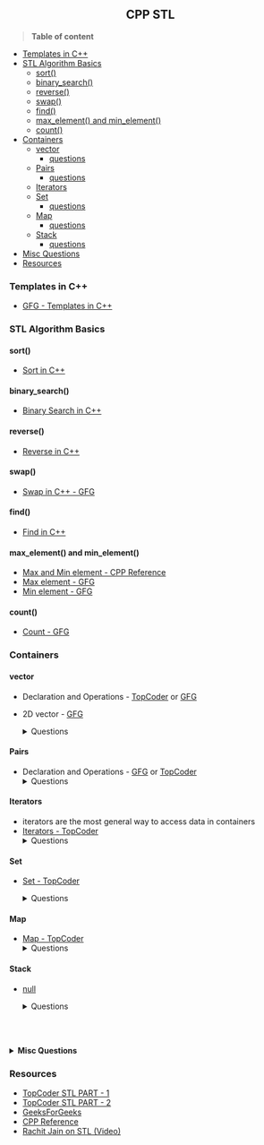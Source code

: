 ## <center>CPP STL</center> 



> **Table of content**
- [Templates in C++](#templates-in-c)
- [STL Algorithm Basics](#stl-algorithm-basics)
  - [sort()](#sort)
  - [binary_search()](#binary_search)
  - [reverse()](#reverse)
  - [swap()](#swap)
  - [find()](#find)
  - [max_element() and min_element()](#max_element-and-min_element)
  - [count()](#count)
- [Containers](#containers)
  - [vector](#vector)
    - [questions](#vector-questions)
  - [Pairs](#pairs)
    - [questions](#pair-questions)
  - [Iterators](#iterators)
  - [Set](#set)
    - [questions](#set-questions)
  - [Map](#map)
    - [questions](#map-questions)
  - [Stack](#stack)
    - [questions](#stack-questions)
- [Misc Questions](#misc)
- [Resources](#resources)

### Templates in C++
  - [GFG - Templates in C++](https://www.geeksforgeeks.org/templates-cpp/)
  
### STL Algorithm Basics
#### sort()
  - [Sort in C++](https://www.geeksforgeeks.org/sort-algorithms-the-c-standard-template-library-stl/)
#### binary_search()
   - [Binary Search in C++](https://www.geeksforgeeks.org/binary-search-algorithms-the-c-standard-template-library-stl/)
#### reverse()
   - [Reverse in C++](https://www.geeksforgeeks.org/stdreverse-in-c/)
#### swap()
   - [Swap in C++ - GFG](https://www.geeksforgeeks.org/swap-in-cpp/)
#### find()
   - [Find in C++](https://www.geeksforgeeks.org/std-find-in-cpp/)
#### max_element() and min_element()
   - [Max and Min element - CPP Reference](http://www.cplusplus.com/reference/algorithm/max_element/#:~:text=std%3A%3Amax_element&text=Returns%20an%20iterator%20pointing%20to,not%20compare%20less%20than%20it.)
   - [Max element - GFG](https://www.geeksforgeeks.org/max_element-in-cpp/)
   - [Min element - GFG](https://www.geeksforgeeks.org/stdmin_element-in-cpp/)
#### count()
   - [Count - GFG](https://www.geeksforgeeks.org/std-count-cpp-stl/#:~:text=a%20Linked%20list-,std%3A%3Acount()%20in%20C%2B%2B%20STL,that%20compare%20equal%20to%20val.&text=first%2C%20last%20%3A%20Input%20iterators%20to,of%20the%20sequence%20of%20elements.)


### Containers

#### vector <a id='vector-questions'></a>
   - Declaration and Operations - [TopCoder](https://www.topcoder.com/community/competitive-programming/tutorials/power-up-c-with-the-standard-template-library-part-1/#vector) or [GFG](https://www.geeksforgeeks.org/vector-in-cpp-stl/)
   - 2D vector - [GFG](https://www.geeksforgeeks.org/2d-vector-in-cpp-with-user-defined-size/)
      
      <details>
      <summary>
         Questions
      </summary>

      | Question                                                                                                            | Possible Solution |
      | ------------------------------------------------------------------------------------------------------------------- | ----------------- |
      | [Running Sum of 1d Array](https://leetcode.com/problems/running-sum-of-1d-array/)                                   | []()              |
      | [Shuffle the array](https://leetcode.com/problems/shuffle-the-array/)                                               | []()              |
      | [Kids With the Greatest Number of Candies](https://leetcode.com/problems/kids-with-the-greatest-number-of-candies/) | []()              |
      | [Cells with Odd Values in a Matrix](https://leetcode.com/problems/cells-with-odd-values-in-a-matrix/)               | []()              |
      </details>
   
#### Pairs <a id='pair-questions'></a>
   - Declaration and Operations - [GFG](https://www.geeksforgeeks.org/pair-in-cpp-stl/)
  or [TopCoder](https://www.topcoder.com/community/competitive-programming/tutorials/power-up-c-with-the-standard-template-library-part-1/#pairs)
      <details>
      <summary>Questions</summary>
         1. soon <br>
         2. soon
      </details>

#### Iterators 
  - iterators are the most general way to access data in containers
  - [Iterators - TopCoder](https://www.topcoder.com/community/competitive-programming/tutorials/power-up-c-with-the-standard-template-library-part-1/#iterators)
      <details>
         <summary>Questions</summary>
         1. soon <br>
         2. soon
      </details>

#### Set <a id='set-questions'></a>
   - [Set - TopCoder](https://www.topcoder.com/community/competitive-programming/tutorials/power-up-c-with-the-standard-template-library-part-1/#set)
      <details>
      <summary>
      Questions
      </summary>
      
      | Question                                                    | Possible Solution                     |
      | ----------------------------------------------------------- | ------------------------------------- |
      | [Boy or Girl](https://codeforces.com/contest/236/problem/A) | [Solution](https://ideone.com/OGE6Re) |
      </details>

#### Map <a id='map-questions'></a>
   - [Map - TopCoder](https://www.topcoder.com/community/competitive-programming/tutorials/power-up-c-with-the-standard-template-library-part-1/#map)
      <details>
         <summary>Questions</summary>
         1. soon <br>
         2. soon
      </details>

#### Stack <a id='stack-questions'></a>
   - [null]()
      
      <details>
      <summary>
      Questions
      </summary>
         
      | Question                                                                              | Possible Solution |
      | ------------------------------------------------------------------------------------- | ----------------- |
      | [Longest Valid Parentheses](https://leetcode.com/problems/longest-valid-parentheses/) | []()              |
      </details>

<br><br>
<details id='misc'>
<summary>
<b>Misc Questions</b>
</summary>

| Question                                                                            | Possible Solution |
| ----------------------------------------------------------------------------------- | ----------------- |
| [Palindrome Number](https://leetcode.com/problems/palindrome-number/) **reverse()** | []()              |
| [Jewels and Stones](https://leetcode.com/problems/jewels-and-stones/) **count()**   | []()              |
</details>


### Resources
- [TopCoder STL PART -  1](https://www.topcoder.com/community/competitive-programming/tutorials/power-up-c-with-the-standard-template-library-part-1/#compiling)
- [TopCoder STL PART - 2](https://www.topcoder.com/community/competitive-programming/tutorials/power-up-c-with-the-standard-template-library-part-2)
- [GeeksForGeeks](https://www.geeksforgeeks.org/c-plus-plus/)
- [CPP Reference](http://www.cplusplus.com/reference/)
- [Rachit Jain on STL (Video)](https://youtu.be/g-1Cn3ccwXY)